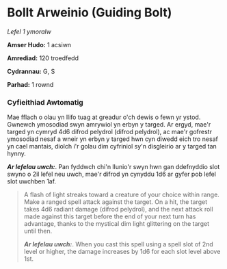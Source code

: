 # Bollt Arweinio (Guiding Bolt)

*Lefel 1 ymoralw*

**Amser Hudo:** 1 acsiwn

**Amrediad:** 120 troedfedd

**Cydrannau:** G, S

**Parhad:** 1 rownd

### Cyfieithiad Awtomatig

Mae fflach o olau yn llifo tuag at greadur o'ch dewis o fewn yr ystod. Gwnewch ymosodiad swyn amrywiol yn erbyn y targed. Ar ergyd, mae'r targed yn cymryd 4d6 difrod pelydrol (difrod pelydrol), ac mae'r gofrestr ymosodiad nesaf a wneir yn erbyn y targed hwn cyn diwedd eich tro nesaf yn cael mantais, diolch i'r golau dim cyfriniol sy'n disgleirio ar y targed tan hynny.

***Ar lefelau uwch:***. Pan fyddwch chi'n llunio'r swyn hwn gan ddefnyddio slot swyno o 2il lefel neu uwch, mae'r difrod yn cynyddu 1d6 ar gyfer pob lefel slot uwchben 1af.

>  A flash of light streaks toward a creature of your choice within range. Make a ranged spell attack against the target. On a hit, the target takes 4d6 radiant damage (difrod pelydrol), and the next attack roll made against this target before the end of your next turn has advantage, thanks to the mystical dim light glittering on the target until then.
>  
>  ***Ar lefelau uwch:***. When you cast this spell using a spell slot of 2nd level or higher, the damage increases by 1d6 for each slot level above 1st.
